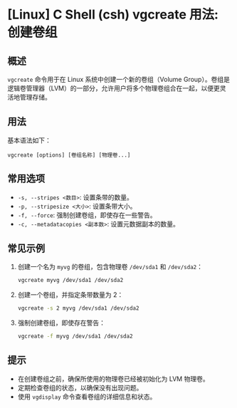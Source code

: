# [Linux] C Shell (csh) vgcreate 用法: 创建卷组

## 概述
`vgcreate` 命令用于在 Linux 系统中创建一个新的卷组（Volume Group）。卷组是逻辑卷管理器（LVM）的一部分，允许用户将多个物理卷组合在一起，以便更灵活地管理存储。

## 用法
基本语法如下：
```
vgcreate [options] [卷组名称] [物理卷...]
```

## 常用选项
- `-s, --stripes <数目>`: 设置条带的数量。
- `-p, --stripesize <大小>`: 设置条带大小。
- `-f, --force`: 强制创建卷组，即使存在一些警告。
- `-c, --metadatacopies <副本数>`: 设置元数据副本的数量。

## 常见示例
1. 创建一个名为 `myvg` 的卷组，包含物理卷 `/dev/sda1` 和 `/dev/sda2`：
   ```bash
   vgcreate myvg /dev/sda1 /dev/sda2
   ```

2. 创建一个卷组，并指定条带数量为 2：
   ```bash
   vgcreate -s 2 myvg /dev/sda1 /dev/sda2
   ```

3. 强制创建卷组，即使存在警告：
   ```bash
   vgcreate -f myvg /dev/sda1 /dev/sda2
   ```

## 提示
- 在创建卷组之前，确保所使用的物理卷已经被初始化为 LVM 物理卷。
- 定期检查卷组的状态，以确保没有出现问题。
- 使用 `vgdisplay` 命令查看卷组的详细信息和状态。
